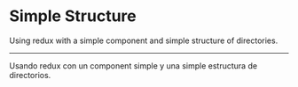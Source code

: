 # Simple Structure

Using redux with a simple component and simple structure of directories.

---

Usando redux con un component simple y una simple estructura de directorios.